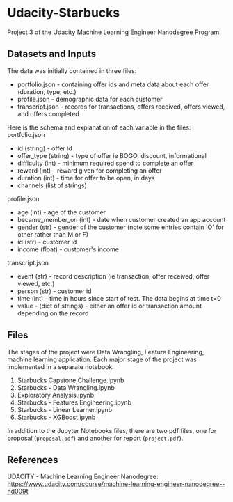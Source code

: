 # Udacity-Starbucks

Project 3 of the Udacity Machine Learning Engineer Nanodegree Program.

## Datasets and Inputs

The data was initially contained in three files:
- portfolio.json - containing offer ids and meta data about each offer (duration, type, etc.)
- profile.json - demographic data for each customer
- transcript.json - records for transactions, offers received, offers viewed, and offers completed

Here is the schema and explanation of each variable in the files:
portfolio.json
- id (string) - offer id
- offer_type (string) - type of offer ie BOGO, discount, informational
- difficulty (int) - minimum required spend to complete an offer
- reward (int) - reward given for completing an offer
- duration (int) - time for offer to be open, in days
-  channels (list of strings)

profile.json
- age (int) - age of the customer
- became_member_on (int) - date when customer created an app account
- gender (str) - gender of the customer (note some entries contain 'O' for other rather than M or F)
- id (str) - customer id
- income (float) - customer's income

transcript.json
- event (str) - record description (ie transaction, offer received, offer viewed, etc.)
- person (str) - customer id
- time (int) - time in hours since start of test. The data begins at time t=0
- value - (dict of strings) - either an offer id or transaction amount depending on the record

## Files

The stages of the project were Data Wrangling, Feature Engineering, machine learning application. 
Each major stage of the project was implemented in a separate notebook.
1. Starbucks Capstone Challenge.ipynb
2. Starbucks - Data Wrangling.ipynb
3. Exploratory Analysis.ipynb
4. Starbucks - Features Engineering.ipynb
5. Starbucks - Linear Learner.ipynb
6. Starbucks - XGBoost.ipynb 

In addition to the Jupyter Notebooks files, there are two pdf files, one for proposal (`proposal.pdf`) and another for report (`project.pdf`).

## References

UDACITY - Machine Learning Engineer Nanodegree: https://www.udacity.com/course/machine-learning-engineer-nanodegree--nd009t
